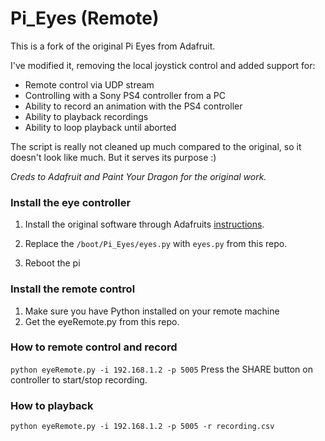 # Pi_Eyes (Remote)

This is a fork of the original Pi Eyes from Adafruit.

I've modified it, removing the local joystick control and added support for:

- Remote control via UDP stream
- Controlling with a Sony PS4 controller from a PC
- Ability to record an animation with the PS4 controller
- Ability to playback recordings
- Ability to loop playback until aborted

The script is really not cleaned up much compared to the original, so it doesn't look like much. But it serves its purpose :)

_Creds to Adafruit and Paint Your Dragon for the original work._

### Install the eye controller

1. Install the original software through Adafruits [instructions](https://learn.adafruit.com/animated-snake-eyes-bonnet-for-raspberry-pi/software-installation).

2. Replace the `/boot/Pi_Eyes/eyes.py` with `eyes.py` from this repo.
3. Reboot the pi

### Install the remote control

1. Make sure you have Python installed on your remote machine
2. Get the eyeRemote.py from this repo.

### How to remote control and record

`python eyeRemote.py -i 192.168.1.2 -p 5005`
Press the SHARE button on controller to start/stop recording.

### How to playback

`python eyeRemote.py -i 192.168.1.2 -p 5005 -r recording.csv`
